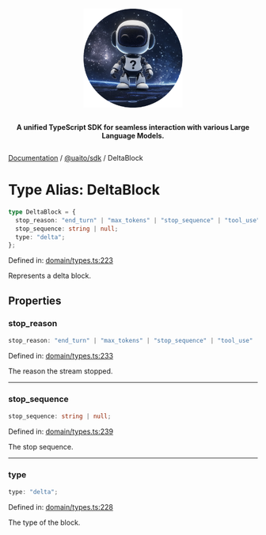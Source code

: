 <div style="display:flex; flex-direction:column; align-items:center;">
<p align="center">
  <img src="../UAITO.png" alt="UAITO Logo" width="200"/>
</p>

<p align="center">
  <strong>A unified TypeScript SDK for seamless interaction with various Large Language Models.</strong>
</p>
</div>

[Documentation](README.md) / [@uaito/sdk](@uaito.sdk.md) / DeltaBlock

# Type Alias: DeltaBlock

```ts
type DeltaBlock = {
  stop_reason: "end_turn" | "max_tokens" | "stop_sequence" | "tool_use" | null;
  stop_sequence: string | null;
  type: "delta";
};
```

Defined in: [domain/types.ts:223](https://github.com/elribonazo/uaito/blob/870f2f65de42d3455a95b7b9a6d0b1b49e6b01cd/packages/sdk/src/domain/types.ts#L223)

Represents a delta block.

## Properties

### stop\_reason

```ts
stop_reason: "end_turn" | "max_tokens" | "stop_sequence" | "tool_use" | null;
```

Defined in: [domain/types.ts:233](https://github.com/elribonazo/uaito/blob/870f2f65de42d3455a95b7b9a6d0b1b49e6b01cd/packages/sdk/src/domain/types.ts#L233)

The reason the stream stopped.

***

### stop\_sequence

```ts
stop_sequence: string | null;
```

Defined in: [domain/types.ts:239](https://github.com/elribonazo/uaito/blob/870f2f65de42d3455a95b7b9a6d0b1b49e6b01cd/packages/sdk/src/domain/types.ts#L239)

The stop sequence.

***

### type

```ts
type: "delta";
```

Defined in: [domain/types.ts:228](https://github.com/elribonazo/uaito/blob/870f2f65de42d3455a95b7b9a6d0b1b49e6b01cd/packages/sdk/src/domain/types.ts#L228)

The type of the block.

